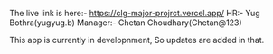 The live link is here:- https://clg-major-projrct.vercel.app/
HR:- Yug Bothra(yugyug.b)
Manager:- Chetan Choudhary(Chetan@123)

This app is currently in developnment, So updates are added in that.
